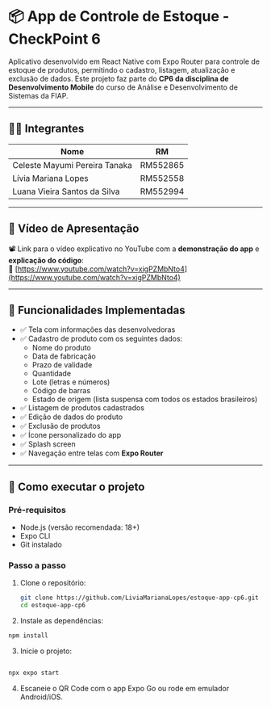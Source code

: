 # 📦 App de Controle de Estoque - CheckPoint 6

Aplicativo desenvolvido em React Native com Expo Router para controle de estoque de produtos, permitindo o cadastro, listagem, atualização e exclusão de dados. Este projeto faz parte do **CP6 da disciplina de Desenvolvimento Mobile** do curso de Análise e Desenvolvimento de Sistemas da FIAP.

---

## 👩‍💻 Integrantes

| Nome                             | RM       |
|----------------------------------|----------|
| Celeste Mayumi Pereira Tanaka    | RM552865 |
| Lívia Mariana Lopes              | RM552558 |
| Luana Vieira Santos da Silva     | RM552994 |

---

## 🎥 Vídeo de Apresentação

📽️ Link para o vídeo explicativo no YouTube com a **demonstração do app** e **explicação do código**:  
🔗 [https://www.youtube.com/watch?v=xigPZMbNto4](https://www.youtube.com/watch?v=xigPZMbNto4)


---

## 🧪 Funcionalidades Implementadas

- ✅ Tela com informações das desenvolvedoras
- ✅ Cadastro de produto com os seguintes dados:
  - Nome do produto
  - Data de fabricação
  - Prazo de validade
  - Quantidade
  - Lote (letras e números)
  - Código de barras
  - Estado de origem (lista suspensa com todos os estados brasileiros)
- ✅ Listagem de produtos cadastrados
- ✅ Edição de dados do produto
- ✅ Exclusão de produtos
- ✅ Ícone personalizado do app
- ✅ Splash screen
- ✅ Navegação entre telas com **Expo Router**

---

## 🚀 Como executar o projeto

### Pré-requisitos

- Node.js (versão recomendada: 18+)
- Expo CLI
- Git instalado

### Passo a passo

1. Clone o repositório:
   
   ```bash
   git clone https://github.com/LiviaMarianaLopes/estoque-app-cp6.git
   cd estoque-app-cp6
   ```
   
3. Instale as dependências:

  ```bash
  npm install
  ```

3. Inicie o projeto:

```bash

npx expo start
```
4. Escaneie o QR Code com o app Expo Go ou rode em emulador Android/iOS.
